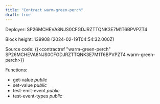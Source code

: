 ```yaml
---
title: "Contract warm-green-perch"
draft: true
---
```

Deployer: SP26MCHEVA8NJS0CFGDJRZTTQNK3E7M1T6BPVPZT4


 



Block height: 139908 (2024-02-19T04:54:32.000Z)

Source code: {{<contractref "warm-green-perch" SP26MCHEVA8NJS0CFGDJRZTTQNK3E7M1T6BPVPZT4 warm-green-perch>}}

Functions:

* get-value _public_
* set-value _public_
* test-emit-event _public_
* test-event-types _public_
